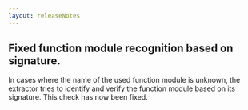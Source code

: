 ```yaml
---
layout: releaseNotes
---
```


## Fixed function module recognition based on signature.

In cases where the name of the used function module is unknown, the extractor tries to identify and verify the function module based on its signature. This check has now been fixed.